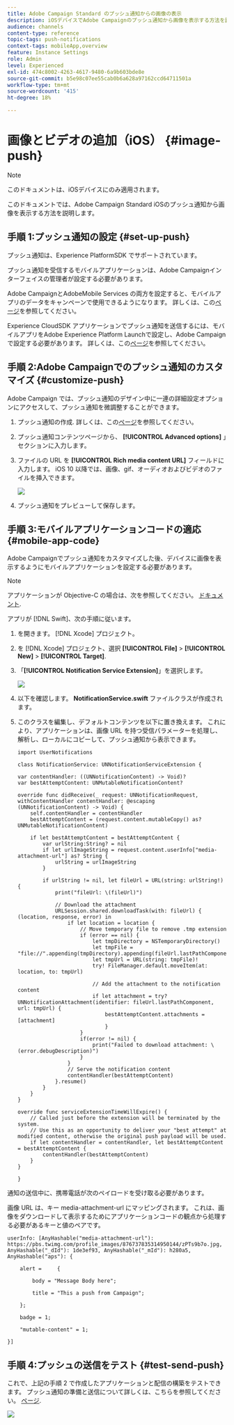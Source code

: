 ```yaml
---
title: Adobe Campaign Standard のプッシュ通知からの画像の表示
description: iOSデバイスでAdobe Campaignのプッシュ通知から画像を表示する方法を説明します。
audience: channels
content-type: reference
topic-tags: push-notifications
context-tags: mobileApp,overview
feature: Instance Settings
role: Admin
level: Experienced
exl-id: 474c8002-4263-4617-9480-6a9b603bde8e
source-git-commit: b5e98c07ee55cab0b6a628a97162ccd64711501a
workflow-type: tm+mt
source-wordcount: '415'
ht-degree: 18%

---
```


# 画像とビデオの追加（iOS） {#image-push}

>[!NOTE]
>
>このドキュメントは、iOSデバイスにのみ適用されます。

このドキュメントでは、Adobe Campaign Standard iOSのプッシュ通知から画像を表示する方法を説明します。

## 手順 1:プッシュ通知の設定 {#set-up-push}

プッシュ通知は、Experience PlatformSDK でサポートされています。

プッシュ通知を受信するモバイルアプリケーションは、Adobe Campaignインターフェイスの管理者が設定する必要があります。

Adobe CampaignとAdobeMobile Services の両方を設定すると、モバイルアプリのデータをキャンペーンで使用できるようになります。 詳しくは、この[ページ](../../administration/using/configuring-a-mobile-application.md)を参照してください。

Experience CloudSDK アプリケーションでプッシュ通知を送信するには、モバイルアプリをAdobe Experience Platform Launchで設定し、Adobe Campaignで設定する必要があります。 詳しくは、この[ページ](../../administration/using/configuring-a-mobile-application.md#channel-specific-config)を参照してください。

## 手順 2:Adobe Campaignでのプッシュ通知のカスタマイズ {#customize-push}

Adobe Campaign では、プッシュ通知のデザイン中に一連の詳細設定オプションにアクセスして、プッシュ通知を微調整することができます。

1. プッシュ通知の作成. 詳しくは、この[ページ](../../channels/using/preparing-and-sending-a-push-notification.md)を参照してください。

1. プッシュ通知コンテンツページから、 **[!UICONTROL Advanced options]** 」セクションに入力します。

1. ファイルの URL を **[!UICONTROL Rich media content URL]** フィールドに入力します。
iOS 10 以降では、画像、gif、オーディオおよびビデオのファイルを挿入できます。

   ![](assets/push_notif_advanced_6.png)

1. プッシュ通知をプレビューして保存します。

## 手順 3:モバイルアプリケーションコードの適応 {#mobile-app-code}

Adobe Campaignでプッシュ通知をカスタマイズした後、デバイスに画像を表示するようにモバイルアプリケーションを設定する必要があります。

>[!NOTE]
>
>アプリケーションが Objective-C の場合は、次を参照してください。 [ドキュメント](https://experienceleague.adobe.com/docs/mobile-services/ios/messaging-ios/push-messaging/c-set-up-rich-push-notif-ios.html).

アプリが [!DNL Swift]、次の手順に従います。

1. を開きます。 [!DNL Xcode] プロジェクト。

1. を [!DNL Xcode] プロジェクト、選択 **[!UICONTROL File]** > **[!UICONTROL New]** > **[!UICONTROL Target]**.

1. 「**[!UICONTROL Notification Service Extension]**」を選択します。

   ![](assets/push_notif_advanced_12.png)

1. 以下を確認します。 **NotificationService.swift** ファイルクラスが作成されます。

1. このクラスを編集し、デフォルトコンテンツを以下に置き換えます。
これにより、アプリケーションは、画像 URL を持つ受信パラメーターを処理し、解析し、ローカルにコピーして、プッシュ通知から表示できます。

   ```
   import UserNotifications
   
   class NotificationService: UNNotificationServiceExtension {
   
   var contentHandler: ((UNNotificationContent) -> Void)?
   var bestAttemptContent: UNMutableNotificationContent?
   
   override func didReceive(_ request: UNNotificationRequest, withContentHandler contentHandler: @escaping (UNNotificationContent) -> Void) {
       self.contentHandler = contentHandler
       bestAttemptContent = (request.content.mutableCopy() as? UNMutableNotificationContent)
   
       if let bestAttemptContent = bestAttemptContent {
           var urlString:String? = nil
           if let urlImageString = request.content.userInfo["media-attachment-url"] as? String {
               urlString = urlImageString
           }
   
           if urlString != nil, let fileUrl = URL(string: urlString!) {
               print("fileUrl: \(fileUrl)")
   
               // Download the attachment
               URLSession.shared.downloadTask(with: fileUrl) { (location, response, error) in
                   if let location = location {
                       // Move temporary file to remove .tmp extension
                       if (error == nil) {
                           let tmpDirectory = NSTemporaryDirectory()
                           let tmpFile = "file://".appending(tmpDirectory).appending(fileUrl.lastPathComponent)
                           let tmpUrl = URL(string: tmpFile)!
                           try! FileManager.default.moveItem(at: location, to: tmpUrl)
   
                           // Add the attachment to the notification content
                           if let attachment = try? UNNotificationAttachment(identifier: fileUrl.lastPathComponent, url: tmpUrl) {
                               bestAttemptContent.attachments = [attachment]
                               }
                       }
                       if(error != nil) {
                           print("Failed to download attachment: \(error.debugDescription)")
                       }
                   }
                   // Serve the notification content
                   contentHandler(bestAttemptContent)
               }.resume()
           }
       }
   }
   
   override func serviceExtensionTimeWillExpire() {
       // Called just before the extension will be terminated by the system.
       // Use this as an opportunity to deliver your "best attempt" at modified content, otherwise the original push payload will be used.
       if let contentHandler = contentHandler, let bestAttemptContent = bestAttemptContent {
           contentHandler(bestAttemptContent)
       }
   }
   
   }
   ```

通知の送信中に、携帯電話が次のペイロードを受け取る必要があります。

画像 URL は、キー media-attachment-url にマッピングされます。 これは、画像をダウンロードして表示するためにアプリケーションコードの観点から処理する必要があるキーと値のペアです。

```
userInfo: [AnyHashable("media-attachment-url"): https://pbs.twimg.com/profile_images/876737835314950144/zPTs9b7o.jpg, AnyHashable("_dId"): 1de3ef93, AnyHashable("_mId"): h280a5, AnyHashable("aps"): {
 
    alert =     {
 
        body = "Message Body here";
 
        title = "This a push from Campaign";
 
    };
 
    badge = 1;
 
    "mutable-content" = 1;
 
}]
```

## 手順 4:プッシュの送信をテスト {#test-send-push}

これで、上記の手順 2 で作成したアプリケーションと配信の構築をテストできます。 プッシュ通知の準備と送信について詳しくは、こちらを参照してください。 [ページ](../../channels/using/preparing-and-sending-a-push-notification.md).

![](assets/push_notif_advanced_34.png)
